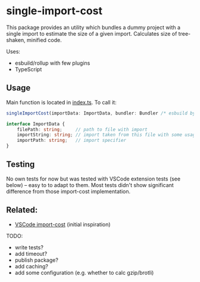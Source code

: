 # single-import-cost

This package provides an utility which bundles a dummy project with a single import to estimate the size of a given import.
Calculates size of tree-shaken, minified code.

Uses:

-   esbuild/rollup with few plugins
-   TypeScript

## Usage

Main function is located in [index.ts](./src/index.ts). To call it:

```ts
singleImportCost(importData: ImportData, bundler: Bundler /* esbuild by default */)

interface ImportData {
    filePath: string;     // path to file with import
    importString: string; // import taken from this file with some usage of imported modules
    importPath: string;   // import specifier
}
```

## Testing

No own tests for now but was tested with VSCode extension tests (see below) – easy to to adapt to them. Most tests didn't show significant difference from those import-cost implementation.

## Related:

-   [VSCode import-cost](https://github.com/wix/import-cost/tree/master) (initial inspiration)

TODO:

-   write tests?
-   add timeout?
-   publish package?
-   add caching? 
-   add some configuration (e.g. whether to calc gzip/brotli)
